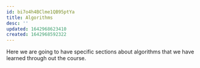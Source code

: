 ```yaml
---
id: bi7o4h4BClme1QB95ptYa
title: Algorithms
desc: ''
updated: 1642968623410
created: 1642968592322
---
```

Here we are going to have specific sections about algorithms that we have learned through out the course. 

